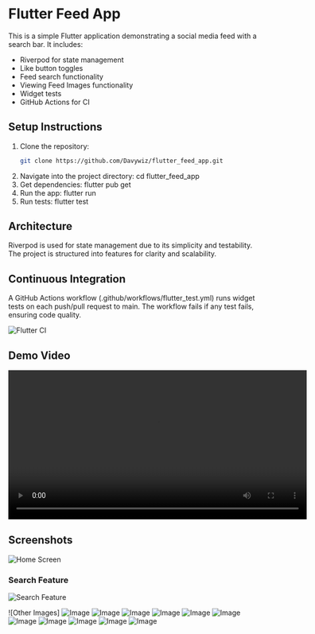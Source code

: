 # Flutter Feed App

This is a simple Flutter application demonstrating a social media feed with a search bar. It includes:
- Riverpod for state management
- Like button toggles
- Feed search functionality
- Viewing Feed Images functionality
- Widget tests
- GitHub Actions for CI

## Setup Instructions

1. Clone the repository:
   ```bash
   git clone https://github.com/Davywiz/flutter_feed_app.git
2. Navigate into the project directory:
    cd flutter_feed_app
3. Get dependencies:
    flutter pub get
4. Run the app:
    flutter run
5. Run tests:
    flutter test

## Architecture
Riverpod is used for state management due to its simplicity and testability.
The project is structured into features for clarity and scalability.

## Continuous Integration
 A GitHub Actions workflow (.github/workflows/flutter_test.yml) runs widget tests on each push/pull request to main.
The workflow fails if any test fails, ensuring code quality.

![Flutter CI](https://github.com/Davywiz/flutter_feed_app/workflows/Flutter%20CI/badge.svg)

## Demo Video

<video src="screenshots/demo_007.mp4" controls width="600"></video>


## Screenshots

![Home Screen](screenshots/home_screen.png)

### Search Feature
![Search Feature](screenshots/search_feed.png)

![Other Images]
![Image](screenshots/action_bottom_sheet.png)
![Image](screenshots/add_post_bottom_sheet.jpg)
![Image](screenshots/bottom_nav_bar_toggle.png)
![Image](screenshots/liked_feed.png)
![Image](screenshots/swipe_image_post.png)
![Image](screenshots/view_image_post.png)
![Image](screenshots/view_one_image_post.png)
![Image](screenshots/viewing_four_image_post.png)
![Image](screenshots/viewing_post_image.png)
![Image](screenshots/viewing_three_images_post.png)
![Image](screenshots/no_posts_found.jpg)


